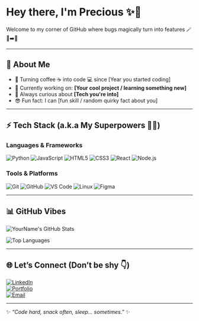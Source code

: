 # Hey there, I'm Precious ✨👋  

Welcome to my corner of GitHub where bugs magically turn into features 🪄🐛➡️🚀  

---

## 🌟 About Me
- 🎨 Turning coffee ☕ into code 💻 since [Year you started coding]  
- 🔭 Currently working on: **[Your cool project / learning something new]**  
- 🧠 Always curious about **[Tech you're into]**  
- 😎 Fun fact: I can [fun skill / random quirky fact about you]  

---

## ⚡ Tech Stack (a.k.a My Superpowers 🦸‍♂️)
### Languages & Frameworks  
![Python](https://img.shields.io/badge/-Python-3776AB?style=flat&logo=python&logoColor=white)
![JavaScript](https://img.shields.io/badge/-JavaScript-F7DF1E?style=flat&logo=javascript&logoColor=black)
![HTML5](https://img.shields.io/badge/-HTML5-E34F26?style=flat&logo=html5&logoColor=white)
![CSS3](https://img.shields.io/badge/-CSS3-1572B6?style=flat&logo=css3&logoColor=white)
![React](https://img.shields.io/badge/-React-61DAFB?style=flat&logo=react&logoColor=black)
![Node.js](https://img.shields.io/badge/-Node.js-339933?style=flat&logo=node.js&logoColor=white)

### Tools & Platforms  
![Git](https://img.shields.io/badge/-Git-F05032?style=flat&logo=git&logoColor=white)
![GitHub](https://img.shields.io/badge/-GitHub-181717?style=flat&logo=github&logoColor=white)
![VS Code](https://img.shields.io/badge/-VSCode-0078D4?style=flat&logo=visual-studio-code&logoColor=white)
![Linux](https://img.shields.io/badge/-Linux-FCC624?style=flat&logo=linux&logoColor=black)
![Figma](https://img.shields.io/badge/-Figma-F24E1E?style=flat&logo=figma&logoColor=white)

---

## 📊 GitHub Vibes
![YourName's GitHub Stats](https://github-readme-stats.vercel.app/api?username=YourUsername&show_icons=true&theme=radical&hide_border=true&border_radius=15)  

![Top Languages](https://github-readme-stats.vercel.app/api/top-langs/?username=YourUsername&layout=compact&theme=radical&hide_border=true&border_radius=15)

---

## 🌐 Let’s Connect (Don’t be shy 👇)
[![LinkedIn](https://img.shields.io/badge/-LinkedIn-0A66C2?style=flat&logo=linkedin&logoColor=white)](https://linkedin.com/in/yourprofile)  
[![Portfolio](https://img.shields.io/badge/-Portfolio-000000?style=flat&logo=react&logoColor=white)](https://yourportfolio.com)  
[![Email](https://img.shields.io/badge/-Email-D14836?style=flat&logo=gmail&logoColor=white)](mailto:your@email.com)  

---

✨ _“Code hard, snack often, sleep… sometimes.”_ ✨  
